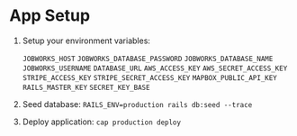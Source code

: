 # App Setup

1. Setup your environment variables:
   
   `JOBWORKS_HOST`
   `JOBWORKS_DATABASE_PASSWORD`
   `JOBWORKS_DATABASE_NAME`
   `JOBWORKS_USERNAME`
   `DATABASE_URL`
   `AWS_ACCESS_KEY`
   `AWS_SECRET_ACCESS_KEY`
   `STRIPE_ACCESS_KEY`
   `STRIPE_SECRET_ACCESS_KEY`
   `MAPBOX_PUBLIC_API_KEY`
   `RAILS_MASTER_KEY`
   `SECRET_KEY_BASE`

2. Seed database:
`RAILS_ENV=production rails db:seed --trace`

3. Deploy application: `cap production deploy`

